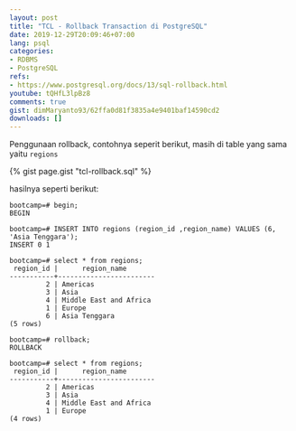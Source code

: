 ```yaml
---
layout: post
title: "TCL - Rollback Transaction di PostgreSQL"
date: 2019-12-29T20:09:46+07:00
lang: psql
categories:
- RDBMS
- PostgreSQL
refs: 
- https://www.postgresql.org/docs/13/sql-rollback.html
youtube: tQHfL3lpBz8
comments: true
gist: dimMaryanto93/62ffa0d81f3835a4e9401baf14590cd2
downloads: []
---
```


Penggunaan rollback, contohnya seperit berikut, masih di table yang sama yaitu `regions`

{% gist page.gist "tcl-rollback.sql" %}

hasilnya seperti berikut:

```postgresql-console
bootcamp=# begin;
BEGIN

bootcamp=# INSERT INTO regions (region_id ,region_name) VALUES (6, 'Asia Tenggara');
INSERT 0 1

bootcamp=# select * from regions;
 region_id |      region_name       
-----------+------------------------
         2 | Americas
         3 | Asia
         4 | Middle East and Africa
         1 | Europe
         6 | Asia Tenggara
(5 rows)

bootcamp=# rollback;
ROLLBACK

bootcamp=# select * from regions;
 region_id |      region_name       
-----------+------------------------
         2 | Americas
         3 | Asia
         4 | Middle East and Africa
         1 | Europe
(4 rows)
```